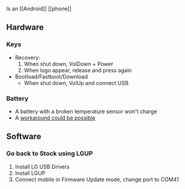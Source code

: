 Is an [[Android]] [[phone]]
## Hardware 
### Keys
* Recovery:
    1. When shut down, VolDown + Power
    1. When logo appear, release and press again
* Bootload/Fastboot/Download
    * When shut down, VolUp and connect USB
### Battery
- A battery with a broken temperature sensor won't charge 
- A [workaround could be possible](https://github.com/VR-25/acc#override-broken-temperature-sensor)
## Software
### Go back to Stock using LGUP
1. Install LG USB Drivers
1. Install LGUP
1. Connect mobile in Firmware Update mode, change port to COM41
